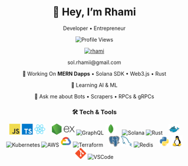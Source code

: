 <h1 align="center">👋 Hey, I’m Rhami</h1>
<p align="center">Developer  • Entrepreneur</p>

<p align="center">
  <img src="https://komarev.com/ghpvc/?username=MuhammadAnas786&style=flat-square" alt="Profile Views" />
</p>

<p align="center">
  <a href="https://x.com/rhami" target="blank"><img src="https://img.shields.io/twitter/follow/rhami?logo=twitter&style=for-the-badge" alt="rhami" /></a> 

</p>
<p align="center">sol.rhamii@gmail.com</p>


<p align="center">🔭 Working On <strong>MERN Dapps</strong> • Solana SDK • Web3.js • Rust</p>
<p align="center">🌱 Learning AI &amp; ML</p>
<p align="center">💬 Ask me about Bots • Scrapers • RPCs &amp; gRPCs</p>

<h3 align="center">🛠️ Tech & Tools</h3>
<p align="center">
  <!-- Frontend -->
    <img src="https://raw.githubusercontent.com/devicons/devicon/master/icons/javascript/javascript-original.svg" alt="JS"        width="30" height="30" />
  <img src="https://raw.githubusercontent.com/devicons/devicon/master/icons/typescript/typescript-original.svg" alt="TS"        width="30" height="30" />
  <img src="https://raw.githubusercontent.com/devicons/devicon/master/icons/react/react-original.svg"     alt="React"     width="30" height="30" />
  &nbsp;&nbsp;
  <!-- Backend -->
  <img src="https://raw.githubusercontent.com/devicons/devicon/master/icons/nodejs/nodejs-original.svg"    alt="Node.js"   width="30" height="30" />
  <img src="https://raw.githubusercontent.com/devicons/devicon/master/icons/express/express-original.svg"  alt="Express"   width="30" height="30" />
  <img src="https://cdn.jsdelivr.net/npm/simple-icons@v8/icons/graphql.svg"                               alt="GraphQL"   width="30" height="30" />
  <img src="https://raw.githubusercontent.com/devicons/devicon/master/icons/mongodb/mongodb-original.svg"   alt="MongoDB"   width="30" height="30" />
  &nbsp;&nbsp;
  <!-- Blockchain -->
  <img src="https://cdn.jsdelivr.net/npm/simple-icons@latest/icons/solana.svg"                             alt="Solana"    width="30" height="30" />
  <img src="https://cdn.jsdelivr.net/npm/simple-icons@latest/icons/rust.svg"                               alt="Rust"      width="30" height="30" />
  &nbsp;&nbsp;
  <!-- DevOps & Cloud -->
  <img src="https://raw.githubusercontent.com/devicons/devicon/master/icons/docker/docker-original.svg"   alt="Docker"    width="30" height="30" />
  <img src="https://cdn.jsdelivr.net/npm/simple-icons@v8/icons/kubernetes.svg"                            alt="Kubernetes"width="30" height="30" />
  <img
  src="https://cdn.jsdelivr.net/npm/simple-icons@latest/icons/amazonaws.svg"
  alt="AWS"
  width="30" height="30" />

  <img src="https://raw.githubusercontent.com/devicons/devicon/master/icons/googlecloud/googlecloud-original.svg"      alt="GCP"      width="30" height="30" />
  <img src="https://cdn.jsdelivr.net/npm/simple-icons@v8/icons/terraform.svg"                             alt="Terraform" width="30" height="30" />
  &nbsp;&nbsp;
  <!-- Databases -->
  <img src="https://raw.githubusercontent.com/devicons/devicon/master/icons/postgresql/postgresql-original.svg" alt="PostgreSQL"width="30" height="30" />
  <img src="https://raw.githubusercontent.com/devicons/devicon/master/icons/mysql/mysql-original.svg"         alt="MySQL"     width="30" height="30" />
  <img src="https://cdn.jsdelivr.net/npm/simple-icons@v8/icons/redis.svg"                                  alt="Redis"     width="30" height="30" />
  &nbsp;&nbsp;
  <!-- Misc -->
  <img src="https://raw.githubusercontent.com/devicons/devicon/master/icons/python/python-original.svg"     alt="Python"    width="30" height="30" />
  <img src="https://raw.githubusercontent.com/devicons/devicon/master/icons/linux/linux-original.svg"       alt="Linux"     width="30" height="30" />
  <img src="https://raw.githubusercontent.com/devicons/devicon/master/icons/git/git-original.svg"           alt="Git"       width="30" height="30" />
  <img src="https://cdn.jsdelivr.net/npm/simple-icons@v8/icons/visualstudiocode.svg"                      alt="VSCode"    width="30" height="30" />
</p>
